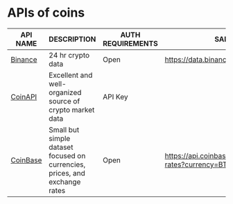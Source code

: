 # APIs of coins
|**API NAME**| **DESCRIPTION** |**AUTH REQUIREMENTS**   |**SAMPLE URL**|
|---|--- |---     |---|
|[Binance](https://binance-docs.github.io/apidocs/spot/en/#introduction)| 24 hr crypto data  | Open | https://data.binance.com/api/v3/ticker/24hr |
|[CoinAPI](https://mixedanalytics.com/knowledge-base/import-coinapi-data-google-sheets/)|Excellent and well-organized source of crypto market data|	API Key| |
|[CoinBase](https://mixedanalytics.com/knowledge-base/import-coinbase-data-to-google-sheets/)|	Small but simple dataset focused on currencies, prices, and exchange rates |Open |https://api.coinbase.com/v2/exchange-rates?currency=BTC||
